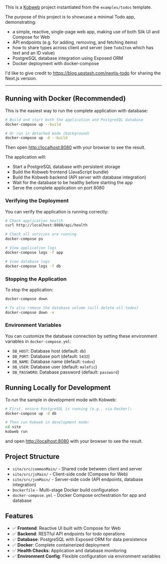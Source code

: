 This is a [Kobweb](https://github.com/varabyte/kobweb) project instantiated from the `examples/todos` template.

The purpose of this project is to showcase a minimal Todo app, demonstrating:

* a simple, reactive, single-page web app, making use of both Silk UI and Compose for Web
* API endpoints (e.g. for adding, removing, and fetching items)
* how to share types across client and server (see `TodoItem` which has text and an ID value)
* PostgreSQL database integration using Exposed ORM
* Docker deployment with docker-compose

I'd like to give credit to https://blog.upstash.com/nextjs-todo for sharing the Next.js version.

---

## Running with Docker (Recommended)

This is the easiest way to run the complete application with database:

```bash
# Build and start both the application and PostgreSQL database
docker-compose up --build

# Or run in detached mode (background)
docker-compose up -d --build
```

Then open [http://localhost:8080](http://localhost:8080) with your browser to see the result.

The application will:
- Start a PostgreSQL database with persistent storage
- Build the Kobweb frontend (JavaScript bundle)
- Build the Kobweb backend (API server with database integration)
- Wait for the database to be healthy before starting the app
- Serve the complete application on port 8080

### Verifying the Deployment

You can verify the application is running correctly:

```bash
# Check application health
curl http://localhost:8080/api/health

# Check all services are running
docker-compose ps

# View application logs
docker-compose logs -f app

# View database logs
docker-compose logs -f db
```

### Stopping the Application

To stop the application:

```bash
docker-compose down

# To also remove the database volume (will delete all todos)
docker-compose down -v
```

### Environment Variables

You can customize the database connection by setting these environment variables in `docker-compose.yml`:

- `DB_HOST`: Database host (default: `db`)
- `DB_PORT`: Database port (default: `5432`)
- `DB_NAME`: Database name (default: `todos`)
- `DB_USER`: Database user (default: `malefic`)
- `DB_PASSWORD`: Database password (default: `password`)

## Running Locally for Development

To run the sample in development mode with Kobweb:

```bash
# First, ensure PostgreSQL is running (e.g., via Docker):
docker-compose up -d db

# Then run Kobweb in development mode:
cd site
kobweb run
```

and open [http://localhost:8080](http://localhost:8080) with your browser to see the result.

## Project Structure

- `site/src/commonMain/` - Shared code between client and server
- `site/src/jsMain/` - Client-side code (Compose for Web)
- `site/src/jvmMain/` - Server-side code (API endpoints, database integration)
- `Dockerfile` - Multi-stage Docker build configuration
- `docker-compose.yml` - Docker Compose orchestration for app and database

## Features

- ✅ **Frontend**: Reactive UI built with Compose for Web
- ✅ **Backend**: RESTful API endpoints for todo operations
- ✅ **Database**: PostgreSQL with Exposed ORM for data persistence
- ✅ **Docker**: Complete containerized deployment
- ✅ **Health Checks**: Application and database monitoring
- ✅ **Environment Config**: Flexible configuration via environment variables
